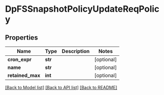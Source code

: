 # DpFSSnapshotPolicyUpdateReqPolicy

## Properties
Name | Type | Description | Notes
------------ | ------------- | ------------- | -------------
**cron_expr** | **str** |  | [optional] 
**name** | **str** |  | [optional] 
**retained_max** | **int** |  | [optional] 

[[Back to Model list]](../README.md#documentation-for-models) [[Back to API list]](../README.md#documentation-for-api-endpoints) [[Back to README]](../README.md)


